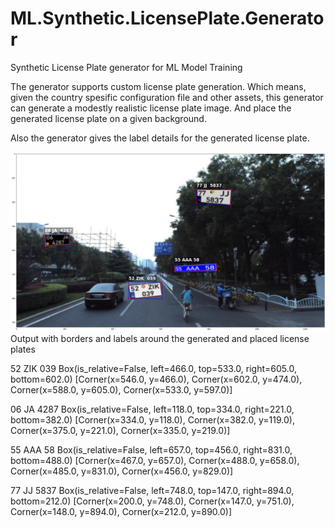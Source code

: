 # ML.Synthetic.LicensePlate.Generator
Synthetic License Plate generator for ML Model Training

The generator supports custom license plate generation. Which means, given the country spesific configuration file and other assets,
this generator can generate a modestly realistic license plate image. 
And place the generated license plate on a given background. 

Also the generator gives the label details for the generated license plate.

![Output with borders and labels around generated and placed license plates](output.png)
Output with borders and labels around the generated and placed license plates

52 ZIK  039
Box(is_relative=False, left=466.0, top=533.0, right=605.0, bottom=602.0)
[Corner(x=546.0, y=466.0), Corner(x=602.0, y=474.0), Corner(x=588.0, y=605.0), Corner(x=533.0, y=597.0)]

06 JA  4287
Box(is_relative=False, left=118.0, top=334.0, right=221.0, bottom=382.0)
[Corner(x=334.0, y=118.0), Corner(x=382.0, y=119.0), Corner(x=375.0, y=221.0), Corner(x=335.0, y=219.0)]

55 AAA 58
Box(is_relative=False, left=657.0, top=456.0, right=831.0, bottom=488.0)
[Corner(x=467.0, y=657.0), Corner(x=488.0, y=658.0), Corner(x=485.0, y=831.0), Corner(x=456.0, y=829.0)]

77 JJ  5837
Box(is_relative=False, left=748.0, top=147.0, right=894.0, bottom=212.0)
[Corner(x=200.0, y=748.0), Corner(x=147.0, y=751.0), Corner(x=148.0, y=894.0), Corner(x=212.0, y=890.0)]


